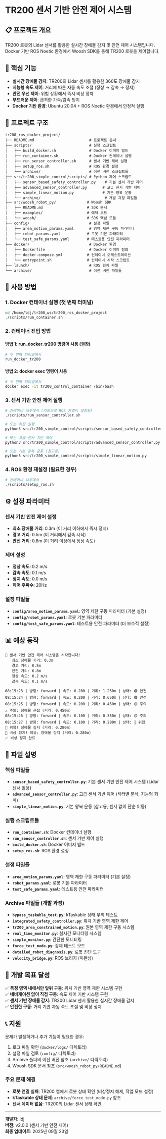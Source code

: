 # TR200 센서 기반 안전 제어 시스템

## 📋 프로젝트 개요

TR200 로봇의 Lidar 센서를 활용한 실시간 장애물 감지 및 안전 제어 시스템입니다. Docker 기반 ROS Noetic 환경에서 Woosh SDK를 통해 TR200 로봇을 제어합니다.

## 🎯 핵심 기능

- **실시간 장애물 감지**: TR200의 Lidar 센서를 활용한 360도 장애물 감지
- **지능형 속도 제어**: 거리에 따른 자동 속도 조절 (정상 → 감속 → 정지)
- **안전 우선 제어**: 위험 상황에서 즉시 비상 정지
- **부드러운 제어**: 급격한 가속/감속 방지
- **Docker 기반 환경**: Ubuntu 20.04 + ROS Noetic 환경에서 안정적 실행

## 📁 프로젝트 구조

```
tr200_ros_docker_project/
├── README.md                         # 프로젝트 문서
├── scripts/                          # 실행 스크립트
│   ├── build_docker.sh               # Docker 이미지 빌드
│   ├── run_container.sh              # Docker 컨테이너 실행
│   ├── run_sensor_controller.sh      # 센서 기반 제어 실행
│   ├── setup_ros.sh                  # ROS 환경 설정
│   └── archive/                      # 이전 버전 스크립트들
├── src/tr200_simple_control/scripts/ # Python 제어 스크립트
│   ├── sensor_based_safety_controller.py    # 기본 센서 기반 제어
│   ├── advanced_sensor_controller.py       # 고급 센서 기반 제어
│   ├── simple_linear_motion.py             # 기본 왕복 운동
│   └── archive/                             # 개발 과정 파일들
├── src/woosh_robot_py/              # Woosh SDK
│   ├── README.md                    # SDK 문서
│   ├── examples/                    # 예제 코드
│   └── woosh/                       # SDK 핵심 모듈
├── config/                           # 설정 파일
│   ├── area_motion_params.yaml       # 영역 제한 구동 파라미터
│   ├── robot_params.yaml            # 로봇 기본 파라미터
│   └── test_safe_params.yaml        # 테스트용 안전 파라미터
├── docker/                           # Docker 환경
│   ├── Dockerfile                    # Docker 이미지 정의
│   ├── docker-compose.yml           # 컨테이너 오케스트레이션
│   └── entrypoint.sh                # 컨테이너 시작 스크립트
├── launch/                           # ROS 런치 파일
└── archive/                          # 이전 버전 파일들
```

## 🚀 사용 방법

### 1. Docker 컨테이너 실행 (첫 번째 터미널)
```bash
cd /home/ldj/tr200_ws/tr200_ros_docker_project
./scripts/run_container.sh
```

### 2. 컨테이너 진입 방법

#### 방법 1: run_docker_tr200 명령어 사용 (권장)
```bash
# 두 번째 터미널에서
run_docker_tr200
```

#### 방법 2: docker exec 명령어 사용
```bash
# 두 번째 터미널에서
docker exec -it tr200_control_container /bin/bash
```

### 3. 센서 기반 안전 제어 실행
```bash
# 컨테이너 내부에서 (자동으로 ROS 환경이 설정됨)
./scripts/run_sensor_controller.sh

# 또는 직접 실행
python3 src/tr200_simple_control/scripts/sensor_based_safety_controller.py

# 또는 고급 센서 기반 제어
python3 src/tr200_simple_control/scripts/advanced_sensor_controller.py

# 또는 기본 왕복 운동 (참고용)
python3 src/tr200_simple_control/scripts/simple_linear_motion.py
```

### 4. ROS 환경 재설정 (필요한 경우)
```bash
# 컨테이너 내부에서
./scripts/setup_ros.sh
```

## ⚙️ 설정 파라미터

### 센서 기반 안전 제어 설정
- **최소 장애물 거리**: 0.3m (이 거리 이하에서 즉시 정지)
- **경고 거리**: 0.5m (이 거리에서 감속 시작)
- **안전 거리**: 0.8m (이 거리 이상에서 정상 속도)

### 제어 설정
- **정상 속도**: 0.2 m/s
- **감속 속도**: 0.1 m/s
- **정지 속도**: 0.0 m/s
- **제어 주파수**: 20Hz

### 설정 파일들
- **`config/area_motion_params.yaml`**: 영역 제한 구동 파라미터 (기본 설정)
- **`config/robot_params.yaml`**: 로봇 기본 파라미터
- **`config/test_safe_params.yaml`**: 테스트용 안전 파라미터 (더 보수적 설정)

## 📊 예상 동작

```
🎯 센서 기반 안전 제어 시스템을 시작합니다!
   최소 장애물 거리: 0.3m
   경고 거리: 0.5m
   안전 거리: 0.8m
   정상 속도: 0.2 m/s
   감속 속도: 0.1 m/s

08:15:23 | 방향: forward | 속도: 0.200 | 거리: 1.250m | 상태: 🟢 안전
08:15:24 | 방향: forward | 속도: 0.200 | 거리: 0.650m | 상태: 🟢 안전
08:15:25 | 방향: forward | 속도: 0.200 | 거리: 0.450m | 상태: 🟡 주의
⚠️ 주의: 장애물 근접 (거리: 0.450m)
08:15:26 | 방향: forward | 속도: 0.100 | 거리: 0.350m | 상태: 🟡 주의
08:15:27 | 방향: forward | 속도: 0.100 | 거리: 0.280m | 상태: 🔴 위험
🚨 위험! 장애물 감지 (거리: 0.280m)
🚨 비상 정지! 이유: 장애물 감지 (거리: 0.280m)
✅ 비상 정지 완료
```

## 🔧 파일 설명

### 핵심 파일들
- **`sensor_based_safety_controller.py`**: 기본 센서 기반 안전 제어 시스템 (Lidar 센서 활용)
- **`advanced_sensor_controller.py`**: 고급 센서 기반 제어 (섹터별 분석, 지능형 회피)
- **`simple_linear_motion.py`**: 기본 왕복 운동 (참고용, 센서 없이 단순 이동)

### 실행 스크립트들
- **`run_container.sh`**: Docker 컨테이너 실행
- **`run_sensor_controller.sh`**: 센서 기반 제어 실행
- **`build_docker.sh`**: Docker 이미지 빌드
- **`setup_ros.sh`**: ROS 환경 설정

### 설정 파일들
- **`area_motion_params.yaml`**: 영역 제한 구동 파라미터 (기본 설정)
- **`robot_params.yaml`**: 로봇 기본 파라미터
- **`test_safe_params.yaml`**: 테스트용 안전 파라미터

### Archive 파일들 (개발 과정)
- **`bypass_taskable_test.py`**: kTaskable 상태 우회 테스트
- **`integrated_safety_controller.py`**: 위치 기반 영역 제한 제어
- **`tr200_area_constrained_motion.py`**: 원본 영역 제한 구동 시스템
- **`real_time_monitor.py`**: 실시간 모니터링 시스템
- **`simple_monitor.py`**: 간단한 모니터링
- **`force_test_mode.py`**: 강제 테스트 모드
- **`detailed_robot_diagnosis.py`**: 로봇 진단 도구
- **`velocity_bridge.py`**: ROS 브리지 (미완성)

## 🎯 개발 목표 달성

✅ **특정 영역 내에서만 앞뒤 구동**: 위치 기반 영역 제한 시스템 구현  
✅ **네비게이션 없이 직접 구동**: 속도 제어 기반 시스템 구현  
✅ **센서 기반 장애물 감지**: TR200 Lidar 센서 활용한 실시간 장애물 감지  
✅ **안전한 구동**: 거리 기반 자동 속도 조절 및 비상 정지  

## 📞 지원

문제가 발생하거나 추가 기능이 필요한 경우:
1. 로그 파일 확인 (`docker/logs/` 디렉토리)
2. 설정 파일 검토 (`config/` 디렉토리)
3. Archive 폴더의 이전 버전 참조 (`archive/` 디렉토리)
4. Woosh SDK 문서 참조 (`src/woosh_robot_py/README.md`)

### 주요 문제 해결
- **로봇 연결 실패**: TR200 앱에서 로봇 상태 확인 (비상정지 해제, 작업 모드 설정)
- **kTaskable 상태 문제**: `archive/force_test_mode.py` 참조
- **센서 데이터 없음**: TR200의 Lidar 센서 상태 확인

---

**개발자**: ldj  
**버전**: v2.0.0 (센서 기반 안전 제어)  
**최종 업데이트**: 2025년 09월 23일

